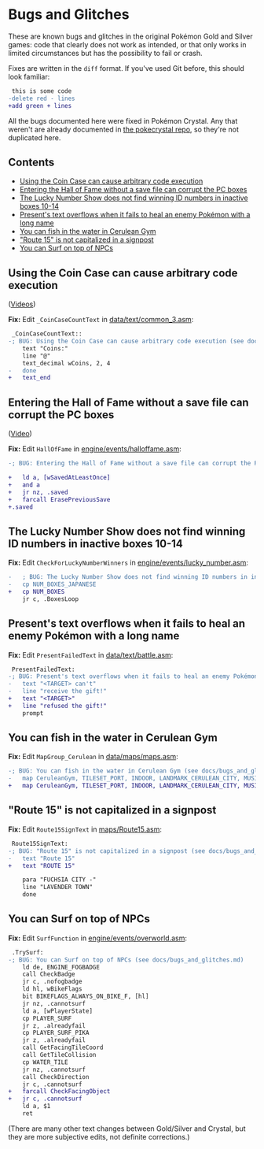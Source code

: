 # Bugs and Glitches

These are known bugs and glitches in the original Pokémon Gold and Silver games: code that clearly does not work as intended, or that only works in limited circumstances but has the possibility to fail or crash.

Fixes are written in the `diff` format. If you've used Git before, this should look familiar:

```diff
 this is some code
-delete red - lines
+add green + lines
```

All the bugs documented here were fixed in Pokémon Crystal. Any that weren't are already documented in [the pokecrystal repo](https://github.com/pret/pokecrystal/blob/master/docs/bugs_and_glitches.md), so they're not duplicated here.


## Contents

- [Using the Coin Case can cause arbitrary code execution](#using-the-coin-case-can-cause-arbitrary-code-execution)
- [Entering the Hall of Fame without a save file can corrupt the PC boxes](#entering-the-hall-of-fame-without-a-save-file-can-corrupt-the-pc-boxes)
- [The Lucky Number Show does not find winning ID numbers in inactive boxes 10-14](#the-lucky-number-show-does-not-find-winning-id-numbers-in-inactive-boxes-10-14)
- [Present's text overflows when it fails to heal an enemy Pokémon with a long name](#presents-text-overflows-when-it-fails-to-heal-an-enemy-pok%C3%A9mon-with-a-long-name)
- [You can fish in the water in Cerulean Gym](#you-can-fish-in-the-water-in-cerulean-gym)
- ["Route 15" is not capitalized in a signpost](#route-15-is-not-capitalized-in-a-signpost)
- [You can Surf on top of NPCs](#you-can-surf-on-top-of-npcs)


## Using the Coin Case can cause arbitrary code execution

([Videos](https://www.youtube.com/playlist?list=PLO3UplJNTO8YGl0na5FT_6dVYsC27D0rk))

**Fix:** Edit `_CoinCaseCountText` in [data/text/common_3.asm](https://github.com/pret/pokegold/blob/master/data/text/common_3.asm):

```diff
 _CoinCaseCountText::
-; BUG: Using the Coin Case can cause arbitrary code execution (see docs/bugs_and_glitches.md)
 	text "Coins:"
 	line "@"
 	text_decimal wCoins, 2, 4
-	done
+	text_end
```


## Entering the Hall of Fame without a save file can corrupt the PC boxes

([Video](https://www.youtube.com/watch?v=lxkQ7QdfdqM))

**Fix:** Edit `HallOfFame` in [engine/events/halloffame.asm](https://github.com/pret/pokegold/blob/master/engine/events/halloffame.asm):

```diff
-; BUG: Entering the Hall of Fame without a save file can corrupt the PC boxes (see docs/bugs_and_glitches.md)

+	ld a, [wSavedAtLeastOnce]
+	and a
+	jr nz, .saved
+	farcall ErasePreviousSave
+.saved
```


## The Lucky Number Show does not find winning ID numbers in inactive boxes 10-14

**Fix:** Edit `CheckForLuckyNumberWinners` in [engine/events/lucky_number.asm](https://github.com/pret/pokegold/blob/master/engine/events/lucky_number.asm):

```diff
-	; BUG: The Lucky Number Show does not find winning ID numbers in inactive boxes 10-14 (see docs/bugs_and_glitches.md)
-	cp NUM_BOXES_JAPANESE
+	cp NUM_BOXES
 	jr c, .BoxesLoop
```


## Present's text overflows when it fails to heal an enemy Pokémon with a long name

**Fix:** Edit `PresentFailedText` in [data/text/battle.asm](https://github.com/pret/pokegold/blob/master/data/text/battle.asm):

```diff
 PresentFailedText:
-; BUG: Present's text overflows when it fails to heal an enemy Pokémon with a long name (see docs/bugs_and_glitches.md)
-	text "<TARGET> can't"
-	line "receive the gift!"
+	text "<TARGET>"
+	line "refused the gift!"
 	prompt
```


## You can fish in the water in Cerulean Gym

**Fix:** Edit `MapGroup_Cerulean` in [data/maps/maps.asm](https://github.com/pret/pokegold/blob/master/data/maps/maps.asm):

```diff
-; BUG: You can fish in the water in Cerulean Gym (see docs/bugs_and_glitches.md)
-	map CeruleanGym, TILESET_PORT, INDOOR, LANDMARK_CERULEAN_CITY, MUSIC_GYM, TRUE, PALETTE_DAY, FISHGROUP_SHORE
+	map CeruleanGym, TILESET_PORT, INDOOR, LANDMARK_CERULEAN_CITY, MUSIC_GYM, TRUE, PALETTE_DAY, FISHGROUP_NONE
```


## "Route 15" is not capitalized in a signpost

**Fix:** Edit `Route15SignText` in [maps/Route15.asm](https://github.com/pret/pokegold/blob/master/maps/Route15.asm):

```diff
 Route15SignText:
-; BUG: "Route 15" is not capitalized in a signpost (see docs/bugs_and_glitches.md)
-	text "Route 15"
+	text "ROUTE 15"

	para "FUCHSIA CITY -"
	line "LAVENDER TOWN"
	done
```


## You can Surf on top of NPCs

**Fix:** Edit `SurfFunction` in [engine/events/overworld.asm](https://github.com/pret/pokegold/blob/master/engine/events/overworld.asm):

```diff
 .TrySurf:
-; BUG: You can Surf on top of NPCs (see docs/bugs_and_glitches.md)
 	ld de, ENGINE_FOGBADGE
 	call CheckBadge
 	jr c, .nofogbadge
 	ld hl, wBikeFlags
 	bit BIKEFLAGS_ALWAYS_ON_BIKE_F, [hl]
 	jr nz, .cannotsurf
 	ld a, [wPlayerState]
 	cp PLAYER_SURF
 	jr z, .alreadyfail
 	cp PLAYER_SURF_PIKA
 	jr z, .alreadyfail
 	call GetFacingTileCoord
 	call GetTileCollision
 	cp WATER_TILE
 	jr nz, .cannotsurf
 	call CheckDirection
 	jr c, .cannotsurf
+	farcall CheckFacingObject
+	jr c, .cannotsurf
 	ld a, $1
 	ret
```


(There are many other text changes between Gold/Silver and Crystal, but they are more subjective edits, not definite corrections.)
